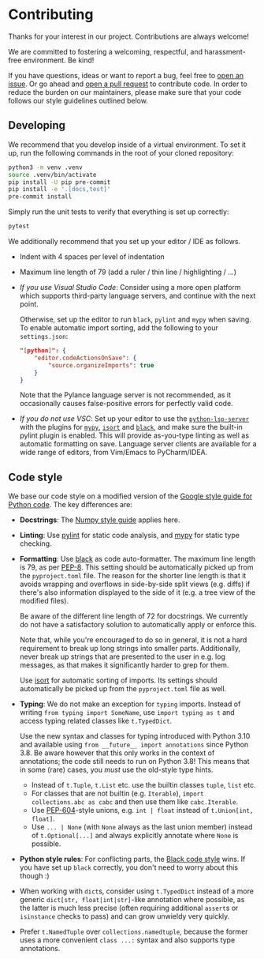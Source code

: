 # Contributing

Thanks for your interest in our project. Contributions are always welcome!

We are committed to fostering a welcoming, respectful, and harassment-free
environment. Be kind!

If you have questions, ideas or want to report a bug, feel free to [open an
issue](issues). Or go ahead and [open a pull request](pulls) to contribute
code. In order to reduce the burden on our maintainers, please make sure that
your code follows our style guidelines outlined below.

## Developing

We recommend that you develop inside of a virtual environment. To set it up,
run the following commands in the root of your cloned repository:

```sh
python3 -m venv .venv
source .venv/bin/activate
pip install -U pip pre-commit
pip install -e '.[docs,test]'
pre-commit install
```

Simply run the unit tests to verify that everything is set up correctly:

```bash
pytest
```

We additionally recommend that you set up your editor / IDE as follows.

- Indent with 4 spaces per level of indentation
- Maximum line length of 79 (add a ruler / thin line / highlighting / ...)
- *If you use Visual Studio Code*: Consider using a more open platform which
  supports third-party language servers, and continue with the next point.

  Otherwise, set up the editor to run `black`, `pylint` and `mypy` when saving.
  To enable automatic import sorting, add the following to your
  `settings.json`:

  ```json
  "[python]": {
      "editor.codeActionsOnSave": {
          "source.organizeImports": true
      }
  }
  ```

  Note that the Pylance language server is not recommended, as it occasionally
  causes false-positive errors for perfectly valid code.
- *If you do not use VSC*: Set up your editor to use the
  [`python-lsp-server`](https://github.com/python-lsp/python-lsp-server) with
  the plugins for [`mypy`](https://github.com/Richardk2n/mypy-ls),
  [`isort`](https://github.com/paradoxxxzero/pyls-isort) and
  [`black`](https://github.com/python-lsp/python-lsp-black), and make sure the
  built-in pylint plugin is enabled. This will provide as-you-type linting as
  well as automatic formatting on save. Language server clients are available
  for a wide range of editors, from Vim/Emacs to PyCharm/IDEA.

## Code style

We base our code style on a modified version of the [Google style guide for
Python code](https://google.github.io/styleguide/pyguide.html). The key
differences are:

- **Docstrings**: The [Numpy style
  guide](https://numpydoc.readthedocs.io/en/latest/format.html) applies here.
- **Linting**: Use [pylint](https://github.com/PyCQA/pylint) for static code
  analysis, and [mypy](https://github.com/python/mypy) for static type
  checking.
- **Formatting**: Use [black](https://github.com/psf/black) as code
  auto-formatter. The maximum line length is 79, as per
  [PEP-8](https://www.python.org/dev/peps/pep-0008/). This setting should be
  automatically picked up from the `pyproject.toml` file. The reason for the
  shorter line length is that it avoids wrapping and overflows in side-by-side
  split views (e.g. diffs) if there's also information displayed to the side of
  it (e.g. a tree view of the modified files).

  Be aware of the different line length of 72 for docstrings. We currently do
  not have a satisfactory solution to automatically apply or enforce this.

  Note that, while you're encouraged to do so in general, it is not a hard
  requirement to break up long strings into smaller parts. Additionally, never
  break up strings that are presented to the user in e.g. log messages, as that
  makes it significantly harder to grep for them.

  Use [isort](https://github.com/PyCQA/isort) for automatic sorting of imports.
  Its settings should automatically be picked up from the `pyproject.toml` file
  as well.
- **Typing**: We do not make an exception for `typing` imports. Instead of
  writing `from typing import SomeName`, use `import typing as t` and access
  typing related classes like `t.TypedDict`.

  Use the new syntax and classes for typing introduced with Python 3.10 and
  available using `from __future__ import annotations` since Python 3.8. Be
  aware however that this only works in the context of annotations; the code
  still needs to run on Python 3.8! This means that in some (rare) cases, you
  *must* use the old-style type hints.

  - Instead of `t.Tuple`, `t.List` etc. use the builtin classes `tuple`, `list`
    etc.
  - For classes that are not builtin (e.g. `Iterable`), `import collections.abc
    as cabc` and then use them like `cabc.Iterable`.
  - Use [PEP-604](https://www.python.org/dev/peps/pep-0604/)-style unions, e.g.
    `int | float` instead of `t.Union[int, float]`.
  - Use `... | None` (with `None` always as the last union member) instead of
    `t.Optional[...]` and always explicitly annotate where `None` is possible.
- **Python style rules**: For conflicting parts, the [Black code
  style](https://black.readthedocs.io/en/stable/the_black_code_style/current_style.html)
  wins. If you have set up `black` correctly, you don't need to worry about
  this though :)
- When working with `dict`s, consider using `t.TypedDict` instead of a more
  generic `dict[str, float|int|str]`-like annotation where possible, as the
  latter is much less precise (often requiring additional `assert`s or
  `isinstance` checks to pass) and can grow unwieldy very quickly.
- Prefer `t.NamedTuple` over `collections.namedtuple`, because the former uses
  a more convenient `class ...:` syntax and also supports type annotations.
